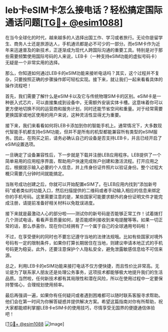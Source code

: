 # leb卡eSIM卡怎么接电话？轻松搞定国际通话问题[[TG💪+ @esim1088](https://t.me/s/esim1088)]

在当今全球化的时代，越来越多的人选择出国工作、学习或者旅行。无论你是留学生、商务人士还是旅游达人，手机通讯都是必不可少的一部分。而eSIM卡作为近年来迅速普及的新技术，正逐渐成为现代人跨国际沟通的重要工具。特别是对于那些需要频繁使用国际号码的人来说，LEB卡（一种支持eSIM功能的虚拟号码卡）无疑是一个非常实用的选择。

那么，你知道如何通过LEB卡的eSIM功能来接听电话吗？其实，这个过程并不复杂，只要按照正确的步骤操作即可轻松实现。接下来，就让我们一起来看看具体的操作流程吧！

首先，我们需要了解什么是eSIM卡以及它与传统物理SIM卡的区别。eSIM卡是一种嵌入式芯片，可以直接集成到设备中，无需额外安装实体卡槽。这意味着你可以更方便地切换不同的运营商和服务计划，同时还能节省空间和重量。对于经常需要更换国家或地区使用的用户来说，这种灵活性显得尤为重要。

接下来，我们来看看如何将LEB卡添加到你的智能手机上。通常情况下，大多数现代智能手机都支持eSIM功能，但并不是所有的机型都能兼容所有类型的eSIM服务。因此，在购买之前，请务必确认自己的设备是否支持LEB卡，并且已经开启了eSIM设置选项。

一旦确定了设备兼容性后，下一步就是下载并注册LEB应用程序。LEB提供了一个简单易用的应用程序界面，帮助用户快速完成账户创建和激活流程。打开应用之后，根据提示输入必要的个人信息，并上传身份证件照片以验证身份。整个过程大概只需要几分钟时间就能搞定。

当账号成功创建之后，你就可以开始配置eSIM了。在LEB应用内找到“添加新号码”或者类似的功能入口，然后扫描提供的二维码或者手动输入相应的信息来绑定你的手机号码。这里需要注意的是，某些国家可能要求额外的身份证明文件才能完成注册，请提前准备好相关材料以免耽误进度。

接下来就是最激动人心的部分啦——测试你的新号码是否能够正常工作！试着拨打几个测试电话，看看声音质量如何，是否能顺利接收到来电提醒等等。如果一切正常的话，那么恭喜你，现在你已经拥有了一个属于自己的全球通用号码啦！

不过，在享受便利的同时也不要忘记遵守当地的法律法规哦。比如有些国家对境外号码有一定的限制条件，如果你打算长期居住在当地，则建议申请本地正式的手机号码更为稳妥。此外，还要注意保护个人隐私安全，避免泄露敏感信息给不可信来源。

总之，利用LEB卡的eSIM功能来接打电话不仅方便快捷，而且性价比非常高。无论是为了联系家人朋友还是处理公务事务，这项技术都能够极大地提升我们的生活品质。当然啦，任何新技术都有其局限性和潜在风险，所以在使用过程中一定要保持警惕心，合理规划使用频率。

最后再强调一遍，如果你有任何疑问或者遇到困难都可以随时联系客服寻求帮助。他们会在第一时间为你解答疑惑并提供解决方案。希望这篇指南对你有所帮助，祝大家都能顺利掌握LEB卡eSIM卡的使用技巧，尽情享受无国界的便捷通信体验吧！

[[TG💪+ @esim1088](https://t.me/s/esim1088) ![Image](https://i.postimg.cc/4NQfJmqS/Snipaste-2025-05-13-00-14-12.png)]